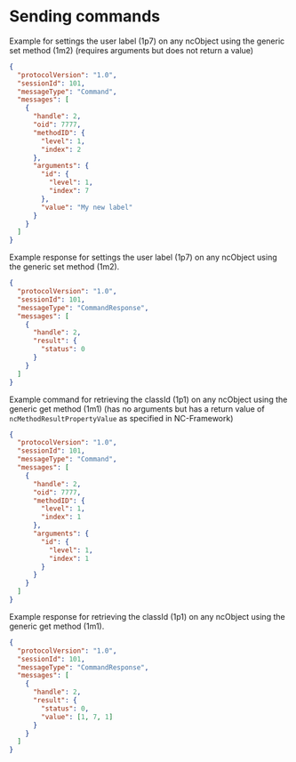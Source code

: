 # Sending commands

Example for settings the user label (1p7) on any ncObject using the generic set method (1m2) (requires arguments but does not return a value)

```json
{
  "protocolVersion": "1.0",
  "sessionId": 101,
  "messageType": "Command",
  "messages": [
    {
      "handle": 2,
      "oid": 7777,
      "methodID": {
        "level": 1,
        "index": 2
      },
      "arguments": {
        "id": {
          "level": 1,
          "index": 7
        },
        "value": "My new label"
      }
    }
  ]
}
```

Example response for settings the user label (1p7) on any ncObject using the generic set method (1m2).

```json
{
  "protocolVersion": "1.0",
  "sessionId": 101,
  "messageType": "CommandResponse",
  "messages": [
    {
      "handle": 2,
      "result": {
        "status": 0
      }
    }
  ]
}
```

Example command for retrieving the classId (1p1) on any ncObject using the generic get method (1m1) (has no arguments but has a return value of `ncMethodResultPropertyValue` as specified in NC-Framework)

```json
{
  "protocolVersion": "1.0",
  "sessionId": 101,
  "messageType": "Command",
  "messages": [
    {
      "handle": 2,
      "oid": 7777,
      "methodID": {
        "level": 1,
        "index": 1
      },
      "arguments": {
        "id": {
          "level": 1,
          "index": 1
        }
      }
    }
  ]
}
```

Example response for retrieving the classId (1p1) on any ncObject using the generic get method (1m1).

```json
{
  "protocolVersion": "1.0",
  "sessionId": 101,
  "messageType": "CommandResponse",
  "messages": [
    {
      "handle": 2,
      "result": {
        "status": 0,
        "value": [1, 7, 1]
      }
    }
  ]
}
```
